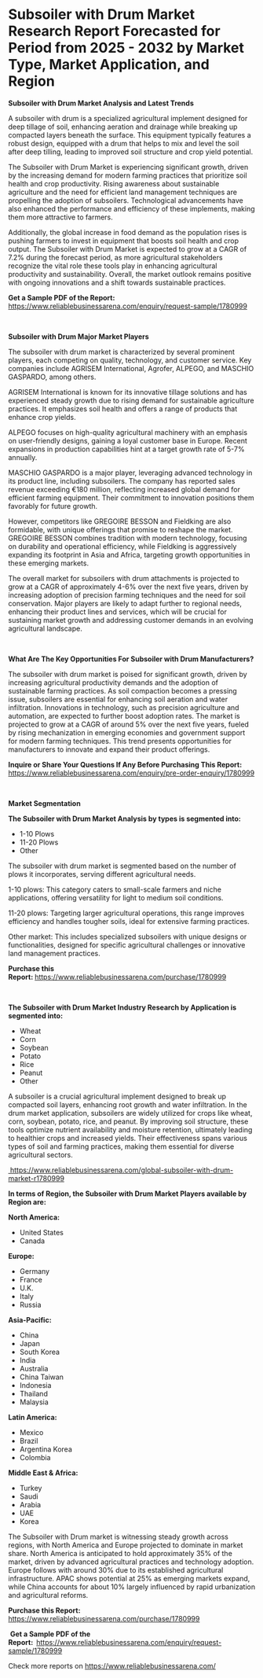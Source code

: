 <p><h1>Subsoiler with Drum Market Research Report Forecasted for Period from 2025 -  2032 by Market Type, Market Application, and Region</h1></p><p><strong>Subsoiler with Drum Market Analysis and Latest Trends</strong></p>
<p><p>A subsoiler with drum is a specialized agricultural implement designed for deep tillage of soil, enhancing aeration and drainage while breaking up compacted layers beneath the surface. This equipment typically features a robust design, equipped with a drum that helps to mix and level the soil after deep tilling, leading to improved soil structure and crop yield potential.</p><p>The Subsoiler with Drum Market is experiencing significant growth, driven by the increasing demand for modern farming practices that prioritize soil health and crop productivity. Rising awareness about sustainable agriculture and the need for efficient land management techniques are propelling the adoption of subsoilers. Technological advancements have also enhanced the performance and efficiency of these implements, making them more attractive to farmers. </p><p>Additionally, the global increase in food demand as the population rises is pushing farmers to invest in equipment that boosts soil health and crop output. The Subsoiler with Drum Market is expected to grow at a CAGR of 7.2% during the forecast period, as more agricultural stakeholders recognize the vital role these tools play in enhancing agricultural productivity and sustainability. Overall, the market outlook remains positive with ongoing innovations and a shift towards sustainable practices.</p></p>
<p><strong>Get a Sample PDF of the Report:&nbsp;</strong> <a href="https://www.reliablebusinessarena.com/enquiry/request-sample/1780999?utm_campaign=2396&utm_medium=2&utm_source=Github&utm_content=ia&utm_term=25032025&utm_id=subsoiler-with-drum">https://www.reliablebusinessarena.com/enquiry/request-sample/1780999</a></p>
<p>&nbsp;</p>
<p><strong>Subsoiler with Drum Major Market Players</strong></p>
<p><p>The subsoiler with drum market is characterized by several prominent players, each competing on quality, technology, and customer service. Key companies include AGRISEM International, Agrofer, ALPEGO, and MASCHIO GASPARDO, among others. </p><p>AGRISEM International is known for its innovative tillage solutions and has experienced steady growth due to rising demand for sustainable agriculture practices. It emphasizes soil health and offers a range of products that enhance crop yields.</p><p>ALPEGO focuses on high-quality agricultural machinery with an emphasis on user-friendly designs, gaining a loyal customer base in Europe. Recent expansions in production capabilities hint at a target growth rate of 5-7% annually.</p><p>MASCHIO GASPARDO is a major player, leveraging advanced technology in its product line, including subsoilers. The company has reported sales revenue exceeding €180 million, reflecting increased global demand for efficient farming equipment. Their commitment to innovation positions them favorably for future growth.</p><p>However, competitors like GREGOIRE BESSON and Fieldking are also formidable, with unique offerings that promise to reshape the market. GREGOIRE BESSON combines tradition with modern technology, focusing on durability and operational efficiency, while Fieldking is aggressively expanding its footprint in Asia and Africa, targeting growth opportunities in these emerging markets.</p><p>The overall market for subsoilers with drum attachments is projected to grow at a CAGR of approximately 4-6% over the next five years, driven by increasing adoption of precision farming techniques and the need for soil conservation. Major players are likely to adapt further to regional needs, enhancing their product lines and services, which will be crucial for sustaining market growth and addressing customer demands in an evolving agricultural landscape.</p></p>
<p>&nbsp;</p>
<p><strong>What Are The Key Opportunities For Subsoiler with Drum Manufacturers?</strong></p>
<p><p>The subsoiler with drum market is poised for significant growth, driven by increasing agricultural productivity demands and the adoption of sustainable farming practices. As soil compaction becomes a pressing issue, subsoilers are essential for enhancing soil aeration and water infiltration. Innovations in technology, such as precision agriculture and automation, are expected to further boost adoption rates. The market is projected to grow at a CAGR of around 5% over the next five years, fueled by rising mechanization in emerging economies and government support for modern farming techniques. This trend presents opportunities for manufacturers to innovate and expand their product offerings.</p></p>
<p><strong>Inquire or Share Your Questions If Any Before Purchasing This Report:</strong> <a href="https://www.reliablebusinessarena.com/enquiry/pre-order-enquiry/1780999?utm_campaign=2396&utm_medium=2&utm_source=Github&utm_content=ia&utm_term=25032025&utm_id=subsoiler-with-drum">https://www.reliablebusinessarena.com/enquiry/pre-order-enquiry/1780999</a></p>
<p>&nbsp;</p>
<p><strong>Market Segmentation</strong></p>
<p><strong>The Subsoiler with Drum Market Analysis by types is segmented into:</strong></p>
<p><ul><li>1-10 Plows</li><li>11-20 Plows</li><li>Other</li></ul></p>
<p><p>The subsoiler with drum market is segmented based on the number of plows it incorporates, serving different agricultural needs. </p><p>1-10 plows: This category caters to small-scale farmers and niche applications, offering versatility for light to medium soil conditions.</p><p>11-20 plows: Targeting larger agricultural operations, this range improves efficiency and handles tougher soils, ideal for extensive farming practices.</p><p>Other market: This includes specialized subsoilers with unique designs or functionalities, designed for specific agricultural challenges or innovative land management practices.</p></p>
<p><strong>Purchase this Report:&nbsp;</strong><a href="https://www.reliablebusinessarena.com/purchase/1780999?utm_campaign=2396&utm_medium=2&utm_source=Github&utm_content=ia&utm_term=25032025&utm_id=subsoiler-with-drum">https://www.reliablebusinessarena.com/purchase/1780999</a></p>
<p>&nbsp;</p>
<p><strong>The Subsoiler with Drum Market Industry Research by Application is segmented into:</strong></p>
<p><ul><li>Wheat</li><li>Corn</li><li>Soybean</li><li>Potato</li><li>Rice</li><li>Peanut</li><li>Other</li></ul></p>
<p><p>A subsoiler is a crucial agricultural implement designed to break up compacted soil layers, enhancing root growth and water infiltration. In the drum market application, subsoilers are widely utilized for crops like wheat, corn, soybean, potato, rice, and peanut. By improving soil structure, these tools optimize nutrient availability and moisture retention, ultimately leading to healthier crops and increased yields. Their effectiveness spans various types of soil and farming practices, making them essential for diverse agricultural sectors.</p></p>
<p><a href="https://www.reliablebusinessarena.com/global-subsoiler-with-drum-market-r1780999?utm_campaign=2396&utm_medium=2&utm_source=Github&utm_content=ia&utm_term=25032025&utm_id=subsoiler-with-drum">&nbsp;https://www.reliablebusinessarena.com/global-subsoiler-with-drum-market-r1780999</a></p>
<p><strong>In terms of Region, the Subsoiler with Drum Market Players available by Region are:</strong></p>
<p>
    <p> <strong> North America: </strong>
        <ul>
            <li>United States</li>
            <li>Canada</li>
        </ul>
        </p> 
    <p> <strong> Europe: </strong>
        <ul>
            <li>Germany</li>
            <li>France</li>
            <li>U.K.</li>
            <li>Italy</li>
            <li>Russia</li>
        </ul>
        </p> 
    <p> <strong> Asia-Pacific: </strong>
        <ul>
            <li>China</li>
            <li>Japan</li>
            <li>South Korea</li>
            <li>India</li>
            <li>Australia</li>
            <li>China Taiwan</li>
            <li>Indonesia</li>
            <li>Thailand</li>
            <li>Malaysia</li>
        </ul>
        </p> 
    <p> <strong> Latin America: </strong>
        <ul>
            <li>Mexico</li>
            <li>Brazil</li>
            <li>Argentina Korea</li>
            <li>Colombia</li>
        </ul>
        </p> 
    <p> <strong> Middle East & Africa: </strong>
        <ul>
            <li>Turkey</li>
            <li>Saudi</li>
            <li>Arabia</li>
            <li>UAE</li>
            <li>Korea</li>
        </ul>
    </p>
    </p>
<p><p>The Subsoiler with Drum market is witnessing steady growth across regions, with North America and Europe projected to dominate in market share. North America is anticipated to hold approximately 35% of the market, driven by advanced agricultural practices and technology adoption. Europe follows with around 30% due to its established agricultural infrastructure. APAC shows potential at 25% as emerging markets expand, while China accounts for about 10% largely influenced by rapid urbanization and agricultural reforms.</p></p>
<p><strong>Purchase this Report: </strong><a href="https://www.reliablebusinessarena.com/purchase/1780999?utm_campaign=2396&utm_medium=2&utm_source=Github&utm_content=ia&utm_term=25032025&utm_id=subsoiler-with-drum">https://www.reliablebusinessarena.com/purchase/1780999</a></p>
<p>&nbsp;<strong>Get a Sample PDF of the Report:&nbsp;&nbsp;</strong><a href="https://www.reliablebusinessarena.com/enquiry/request-sample/1780999?utm_campaign=2396&utm_medium=2&utm_source=Github&utm_content=ia&utm_term=25032025&utm_id=subsoiler-with-drum">https://www.reliablebusinessarena.com/enquiry/request-sample/1780999</a></p>
<p><strong></strong></p>
<p>Check more reports on <a href="https://www.reliablebusinessarena.com/?utm_campaign=2396&utm_medium=2&utm_source=Github&utm_content=ia&utm_term=25032025&utm_id=subsoiler-with-drum">https://www.reliablebusinessarena.com/</a></p>